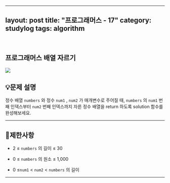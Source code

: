 ﻿
---
layout: post
title: "프로그래머스 - 17"
category: studylog
tags: algorithm
---

<br>

## 프로그래머스 배열 자르기


![](https://velog.velcdn.com/images/dlsdud9098/post/e1464da6-734f-4172-a5d3-8df73b71a328/image.png)
## 💡문제 설명
정수 배열 ```numbers```
와 정수 ```num1```
, ```num2```
가 매개변수로 주어질 때, ```numbers```
의 ```num1```
번 째 인덱스부터 ```num2```
번째 인덱스까지 자른 정수 배열을 return 하도록 solution 함수를 완성해보세요.


---




## 🚫제한사항


* 2 ≤ ```numbers```
의 길이 ≤ 30




* 0 ≤ ```numbers```
의 원소 ≤ 1,000




* 0 ≤```num1```
 &lt; ```num2```
 &lt; ```numbers```
의 길이




---


